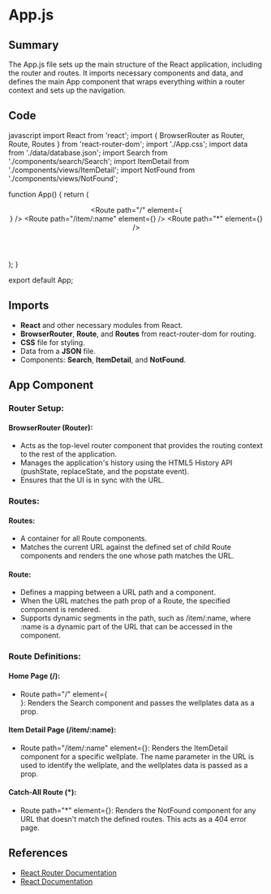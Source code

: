 # App.js

## Summary

The App.js file sets up the main structure of the React application, including the router and routes. It imports necessary components and data, and defines the main App component that wraps everything within a router context and sets up the navigation.

## Code

javascript
import React from 'react';
import { BrowserRouter as Router, Route, Routes } from 'react-router-dom';
import './App.css';
import data from './data/database.json';
import Search from './components/search/Search';
import ItemDetail from './components/views/ItemDetail';
import NotFound from './components/views/NotFound';

function App() {
  return (
    <Router>
      <div className="App">
        <header className="App-header">
          <Routes>
            <Route path="/" element={<Search data={data.wellplates} />} />
            <Route path="/item/:name" element={<ItemDetail data={data.wellplates} />} />
            <Route path="*" element={<NotFound />} /> 
          </Routes>
        </header>
      </div>
    </Router>
  );
}

export default App;


## Imports

- **React** and other necessary modules from React.
- **BrowserRouter**, **Route**, and **Routes** from react-router-dom for routing.
- **CSS** file for styling.
- Data from a **JSON** file.
- Components: **Search**, **ItemDetail**, and **NotFound**.


## App Component

### Router Setup:

#### BrowserRouter (Router):
- Acts as the top-level router component that provides the routing context to the rest of the application.
- Manages the application's history using the HTML5 History API (pushState, replaceState, and the popstate event).
- Ensures that the UI is in sync with the URL.

### Routes:

#### Routes:
- A container for all Route components.
- Matches the current URL against the defined set of child Route components and renders the one whose path matches the URL.

#### Route:
- Defines a mapping between a URL path and a component.
- When the URL matches the path prop of a Route, the specified component is rendered.
- Supports dynamic segments in the path, such as /item/:name, where :name is a dynamic part of the URL that can be accessed in the component.

### Route Definitions:

#### Home Page (/):
- Route path="/" element={<Search data={data.wellplates} />}: Renders the Search component and passes the wellplates data as a prop.

#### Item Detail Page (/item/:name):
- Route path="/item/:name" element={<ItemDetail data={data.wellplates} />}: Renders the ItemDetail component for a specific wellplate. The name parameter in the URL is used to identify the wellplate, and the wellplates data is passed as a prop.

#### Catch-All Route (*):
- Route path="*" element={<NotFound />}: Renders the NotFound component for any URL that doesn't match the defined routes. This acts as a 404 error page.


## References

- [React Router Documentation](https://reactrouter.com/)
- [React Documentation](https://reactjs.org/)